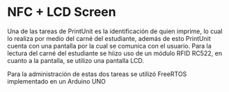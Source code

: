 # NFC  + LCD Screen

Una de las tareas de PrintUnit es la identificación de quien imprime, lo cual lo realiza por medio del carné del estudiante, además de esto PrintUnit cuenta con una pantalla por la cual se comunica con el usuario. Para la lectura del carné del estudiante se hiizo uso de un módulo RFID RC522, en cuanto a la pantalla, se utilizo una pantalla LCD.

Para la administración de estas dos tareas se utilizó FreeRTOS implementado en un Arduino UNO
